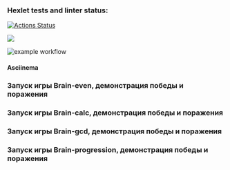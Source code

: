 ### Hexlet tests and linter status:
[![Actions Status](https://github.com/SvetlanaGreenFox/frontend-project-lvl1/workflows/hexlet-check/badge.svg)](https://github.com/SvetlanaGreenFox/frontend-project-lvl1/actions)

<a href="https://codeclimate.com/github/codeclimate/codeclimate/maintainability"><img src="https://api.codeclimate.com/v1/badges/a99a88d28ad37a79dbf6/maintainability" /></a>

![example workflow](https://github.com/SvetlanaGreenFox/frontend-project-lvl1/actions/workflows/linter-check.yml/badge.svg)

#### Asciinema

### Запуск игры Brain-even, демонстрация победы и поражения

<a href="https://asciinema.org/a/PXKkDsSFAREcGvQVFSuqDlOiu"></a>

### Запуск игры Brain-calc, демонстрация победы и поражения

<a href="https://asciinema.org/a/fptIQN5Y6GnrJmDzC6njYqqMW"></a>

### Запуск игры Brain-gcd, демонстрация победы и поражения

<a href="https://asciinema.org/a/JkECbbQ0hB4QjX4EujCXir1SO"></a>

### Запуск игры Brain-progression, демонстрация победы и поражения

<a href="https://asciinema.org/a/rwITHnwqVxhFq75P30ZD2QMM0"></a>



